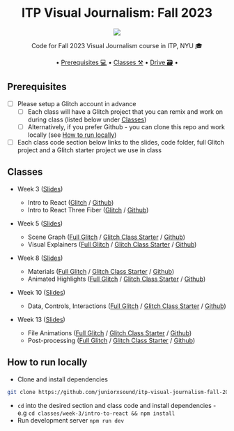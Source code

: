 <div align="center">
<h1>ITP Visual Journalism: Fall 2023</h1>
<img src="https://orfleisher.com/static/coronavirus-transmission-cough-6-feet-ar.6d375243.gif" /><br/>
<p>Code for Fall 2023 Visual Journalism course in ITP, NYU 🎓</p>
• <a href="#prerequisites">Prerequisites 💻</a> •
<a href="#classes">Classes ⚒️</a> •
<a href="https://drive.google.com/drive/folders/1ZynTz4IDYw-AfaugHCkkJxO_GMcBm7X5?usp=drive_link">Drive 🗃️</a> •
</div>

## Prerequisites

- [ ] Please setup a Glitch account in advance
  - [ ] Each class will have a Glitch project that you can remix and work on during class (listed below under [Classes](#classes))
  - [ ] Alternatively, if you prefer Github - you can clone this repo and work locally (see [How to run locally](#how-to-run-locally))
- [ ] Each class code section below links to the slides, code folder, full Glitch project and a Glitch starter project we use in class

## Classes

- Week 3 ([Slides](https://docs.google.com/presentation/d/14sR987jrd17l3FtTlq2vfp7UVmaCjtIsh2s0nLwHpkA/edit?usp=sharing))

  - Intro to React ([Glitch](https://glitch.com/edit/#!/itp-visual-journalism-week3-intro-to-react) / [Github](https://github.com/juniorxsound/itp-visual-journalism-fall-2023/tree/main/classes/week-3/intro-to-react))
  - Intro to React Three Fiber ([Glitch](https://glitch.com/edit/#!/itp-visual-journalism-week3-intro-to-r3f) / [Github](https://github.com/juniorxsound/itp-visual-journalism-fall-2023/tree/main/classes/week-3/intro-to-r3f))

- Week 5 ([Slides](https://docs.google.com/presentation/d/1SXs8MSkbsMhADTiFQZfblComxE7Kk3jxLGT94PyLyr4/edit?usp=sharing))

  - Scene Graph ([Full Glitch](https://glitch.com/edit/#!/itp-visual-journalism-week5-scene-graph-r3f?path=README.md%3A1%3A0) / [Glitch Class Starter](https://glitch.com/edit/#!/itp-visual-journalism-week5-scene-graph-r3f-starter) / [Github](https://github.com/juniorxsound/itp-visual-journalism-fall-2023/tree/main/classes/week-5/scene-graph-r3f))
  - Visual Explainers ([Full Glitch](https://glitch.com/edit/#!/itp-visual-journalism-week5-visual-explainers-r3f) / [Glitch Class Starter](https://glitch.com/edit/#!/itp-visual-journalism-week5-visual-explainers-r3f-starter) / [Github](https://github.com/juniorxsound/itp-visual-journalism-fall-2023/tree/main/classes/week-5/visual-explainers-r3f))

- Week 8 ([Slides](https://docs.google.com/presentation/d/1IcrqpxD9YnCR75S2cwPxP-5KWIA7jM-1fK3uzny5n3Q/edit?usp=sharing]))

  - Materials ([Full Glitch](https://glitch.com/edit/#!/itp-visual-journalism-week8-materials-r3f) / [Glitch Class Starter](https://glitch.com/edit/#!/itp-visual-journalism-week8-materials-r3f-starter) / [Github](https://github.com/juniorxsound/itp-visual-journalism-fall-2023/tree/main/classes/week-8/materials-r3f))
  - Animated Highlights ([Full Glitch](https://glitch.com/edit/#!/itp-visual-journalism-week8-animated-highlights-r3f) / [Glitch Class Starter](https://glitch.com/edit/#!/itp-visual-journalism-week8-animated-highlights-r3f-starter) / [Github](https://github.com/juniorxsound/itp-visual-journalism-fall-2023/tree/main/classes/week-8/animated-highlights-r3f))

- Week 10 ([Slides](https://docs.google.com/presentation/d/1vN-h7zCo2AcoSsDMWMDXPczE0nj668kp3yNX-rYKrfw/edit?usp=sharing]))

  - Data, Controls, Interactions ([Full Glitch](https://glitch.com/edit/#!/itp-visual-journalism-week10-data-controls-interactions-r3f) / [Glitch Class Starter](https://glitch.com/edit/#!/itp-visual-journalism-week10-data-class-starter) / [Github](https://github.com/juniorxsound/itp-visual-journalism-fall-2023/tree/main/classes/week-10/data-controls-interactions-r3f))

- Week 13 ([Slides](https://docs.google.com/presentation/d/1PlLXLvYaVFzo-uXJx3Uphp45l3rxF2t0G6I-BMPgt7w/edit?usp=sharing))
  - File Animations ([Full Glitch](https://glitch.com/edit/#!/itp-visual-journalism-week13-file-animations-r3f) / [Glitch Class Starter](https://glitch.com/edit/#!/itp-visual-journalism-week13-file-anim-r3f-class-starter) / [Github](https://github.com/juniorxsound/itp-visual-journalism-fall-2023/tree/main/classes/week-13/file-animations-r3f))
  - Post-processing ([Full Glitch](https://glitch.com/edit/#!/itp-visual-journalism-week13-post-processing-r3f) / [Glitch Class Starter](https://glitch.com/edit/#!/itp-visual-journalism-week13-post-processing-r3f-class-starter) / [Github](https://github.com/juniorxsound/itp-visual-journalism-fall-2023/tree/main/classes/week-13/post-processing-r3f))

## How to run locally

- Clone and install dependencies

```sh
git clone https://github.com/juniorxsound/itp-visual-journalism-fall-2023.git && cd itp-visual-journalism-fall-2023
```

- `cd` into the desired section and class code and install dependencies - e.g `cd classes/week-3/intro-to-react && npm install`
- Run development server `npm run dev`
